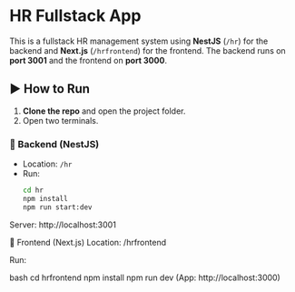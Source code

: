 # HR Fullstack App

This is a fullstack HR management system using **NestJS** (`/hr`) for the backend and **Next.js** (`/hrfrontend`) for the frontend. The backend runs on **port 3001** and the frontend on **port 3000**.

## ▶️ How to Run

1. **Clone the repo** and open the project folder.
2. Open two terminals.

### 🧠 Backend (NestJS)
- Location: `/hr`
- Run:
  ```bash
  cd hr
  npm install
  npm run start:dev
Server: http://localhost:3001

🎯 Frontend (Next.js)
Location: /hrfrontend

Run:

bash
cd hrfrontend
npm install
npm run dev
(App: http://localhost:3000)
